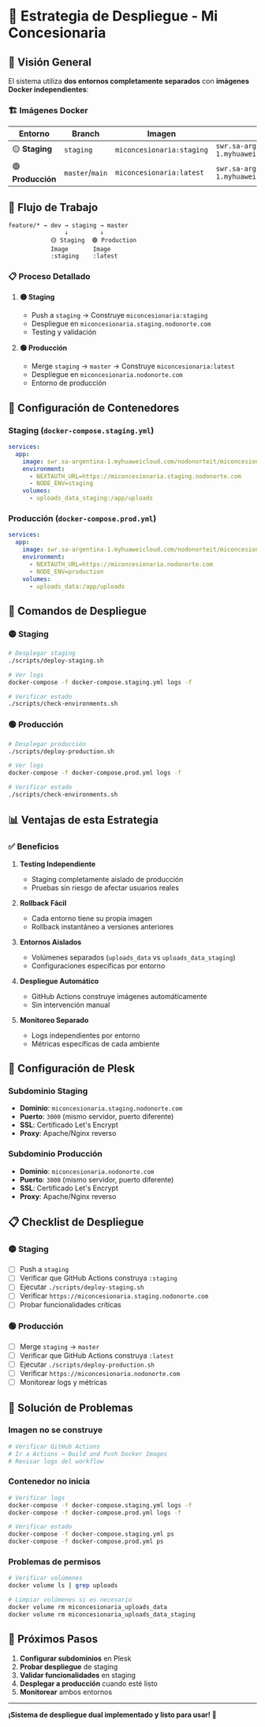 # 🚀 Estrategia de Despliegue - Mi Concesionaria

## 🎯 **Visión General**

El sistema utiliza **dos entornos completamente separados** con **imágenes Docker independientes**:

### 🏗️ **Imágenes Docker**

| Entorno | Branch | Imagen | URL | Subdominio |
|---------|--------|--------|-----|------------|
| 🟡 **Staging** | `staging` | `miconcesionaria:staging` | `swr.sa-argentina-1.myhuaweicloud.com/nodonorteit/miconcesionaria:staging` | `miconcesionaria.staging.nodonorte.com` |
| 🟢 **Producción** | `master`/`main` | `miconcesionaria:latest` | `swr.sa-argentina-1.myhuaweicloud.com/nodonorteit/miconcesionaria:latest` | `miconcesionaria.nodonorte.com` |

## 🔄 **Flujo de Trabajo**

```
feature/* → dev → staging → master
                ↓         ↓
            🟡 Staging  🟢 Production
            Image       Image
            :staging    :latest
```

### 📋 **Proceso Detallado**

1. **🟡 Staging**
   - Push a `staging` → Construye `miconcesionaria:staging`
   - Despliegue en `miconcesionaria.staging.nodonorte.com`
   - Testing y validación

2. **🟢 Producción**
   - Merge `staging` → `master` → Construye `miconcesionaria:latest`
   - Despliegue en `miconcesionaria.nodonorte.com`
   - Entorno de producción

## 🐳 **Configuración de Contenedores**

### **Staging** (`docker-compose.staging.yml`)
```yaml
services:
  app:
    image: swr.sa-argentina-1.myhuaweicloud.com/nodonorteit/miconcesionaria:staging
    environment:
      - NEXTAUTH_URL=https://miconcesionaria.staging.nodonorte.com
      - NODE_ENV=staging
    volumes:
      - uploads_data_staging:/app/uploads
```

### **Producción** (`docker-compose.prod.yml`)
```yaml
services:
  app:
    image: swr.sa-argentina-1.myhuaweicloud.com/nodonorteit/miconcesionaria:latest
    environment:
      - NEXTAUTH_URL=https://miconcesionaria.nodonorte.com
      - NODE_ENV=production
    volumes:
      - uploads_data:/app/uploads
```

## 🚀 **Comandos de Despliegue**

### **🟡 Staging**
```bash
# Desplegar staging
./scripts/deploy-staging.sh

# Ver logs
docker-compose -f docker-compose.staging.yml logs -f

# Verificar estado
./scripts/check-environments.sh
```

### **🟢 Producción**
```bash
# Desplegar producción
./scripts/deploy-production.sh

# Ver logs
docker-compose -f docker-compose.prod.yml logs -f

# Verificar estado
./scripts/check-environments.sh
```

## 📊 **Ventajas de esta Estrategia**

### ✅ **Beneficios**

1. **Testing Independiente**
   - Staging completamente aislado de producción
   - Pruebas sin riesgo de afectar usuarios reales

2. **Rollback Fácil**
   - Cada entorno tiene su propia imagen
   - Rollback instantáneo a versiones anteriores

3. **Entornos Aislados**
   - Volúmenes separados (`uploads_data` vs `uploads_data_staging`)
   - Configuraciones específicas por entorno

4. **Despliegue Automático**
   - GitHub Actions construye imágenes automáticamente
   - Sin intervención manual

5. **Monitoreo Separado**
   - Logs independientes por entorno
   - Métricas específicas de cada ambiente

## 🔧 **Configuración de Plesk**

### **Subdominio Staging**
- **Dominio**: `miconcesionaria.staging.nodonorte.com`
- **Puerto**: `3000` (mismo servidor, puerto diferente)
- **SSL**: Certificado Let's Encrypt
- **Proxy**: Apache/Nginx reverso

### **Subdominio Producción**
- **Dominio**: `miconcesionaria.nodonorte.com`
- **Puerto**: `3000` (mismo servidor, puerto diferente)
- **SSL**: Certificado Let's Encrypt
- **Proxy**: Apache/Nginx reverso

## 📋 **Checklist de Despliegue**

### **🟡 Staging**
- [ ] Push a `staging`
- [ ] Verificar que GitHub Actions construya `:staging`
- [ ] Ejecutar `./scripts/deploy-staging.sh`
- [ ] Verificar `https://miconcesionaria.staging.nodonorte.com`
- [ ] Probar funcionalidades críticas

### **🟢 Producción**
- [ ] Merge `staging` → `master`
- [ ] Verificar que GitHub Actions construya `:latest`
- [ ] Ejecutar `./scripts/deploy-production.sh`
- [ ] Verificar `https://miconcesionaria.nodonorte.com`
- [ ] Monitorear logs y métricas

## 🚨 **Solución de Problemas**

### **Imagen no se construye**
```bash
# Verificar GitHub Actions
# Ir a Actions → Build and Push Docker Images
# Revisar logs del workflow
```

### **Contenedor no inicia**
```bash
# Verificar logs
docker-compose -f docker-compose.staging.yml logs -f
docker-compose -f docker-compose.prod.yml logs -f

# Verificar estado
docker-compose -f docker-compose.staging.yml ps
docker-compose -f docker-compose.prod.yml ps
```

### **Problemas de permisos**
```bash
# Verificar volúmenes
docker volume ls | grep uploads

# Limpiar volúmenes si es necesario
docker volume rm miconcesionaria_uploads_data
docker volume rm miconcesionaria_uploads_data_staging
```

## 🎯 **Próximos Pasos**

1. **Configurar subdominios** en Plesk
2. **Probar despliegue** de staging
3. **Validar funcionalidades** en staging
4. **Desplegar a producción** cuando esté listo
5. **Monitorear** ambos entornos

---

**¡Sistema de despliegue dual implementado y listo para usar! 🚀** 